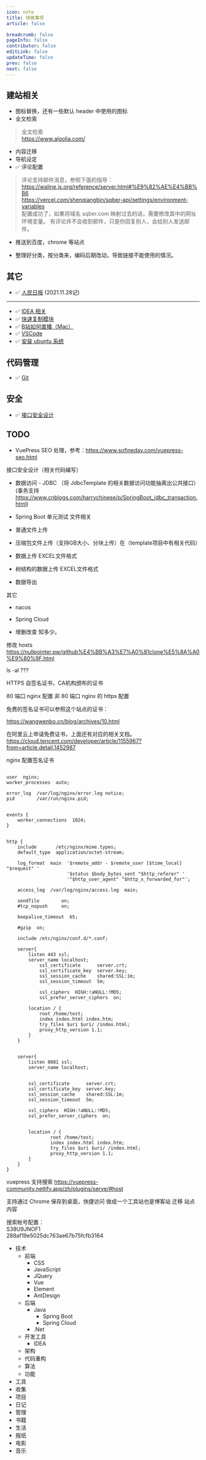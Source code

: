 ```yaml
---
icon: note
title: 待做事项
article: false

breadcrumb: false
pageInfo: false
contributor: false
editLink: false
updateTime: false
prev: false
next: false
---
```


## 建站相关

- 图标替换，还有一些默认 header 中使用的图标
- 全文检索

> 全文检索  
https://www.algolia.com/

- 内容迁移
- 导航设定
-  ✅ 评论配置

> 评论支持邮件消息，参照下面的指导：  
https://waline.js.org/reference/server.html#%E9%82%AE%E4%BB%B6  
https://vercel.com/shenqiangbin/sqber-api/settings/environment-variables  
配置成功了，如果将域名 sqber.com 映射过去的话，需要修改其中的网址环境变量。
有评论并不会收到邮件，只是你回复别人，会给别人发送邮件。

- 推送到百度，chrome 等站点

- 整理好分类，按分类来，编码后期改动，导致链接不能使用的情况。

## 其它

- ✅ [人民日报](/life/paper-rmrb.html) (2021.11.28记)

------

- ✅  [IDEA 相关](/java/idea.html)
- ✅  [快速复制模块](java/create-project.html#复制模块)
- ✅  [B站如何直播（Mac）](life/livevideo)
- ✅  [VSCode](soft/vscode)
- ✅  [安装 ubuntu 系统](linux/ubuntu)

## 代码管理

- ✅  [Git](linux/git)

## 安全

- ✅  [接口安全设计](java/interface.html)

## TODO

- VuePress SEO 处理，参考：https://www.sofineday.com/vuepress-seo.html


接口安全设计（相关代码编写）

- 数据访问 - JDBC （将 JdbcTemplate 的相关数据访问功能抽离出公共接口）(事务支持 https://www.cnblogs.com/harrychinese/p/SpringBoot_jdbc_transaction.html)

- Spring Boot 单元测试
文件相关

- 普通文件上传
- 压缩包文件上传（支持GB大小、分块上传）在（template项目中有相关代码）
- 数据上传 EXCEL文件格式
- 树结构的数据上传 EXCEL文件格式
- 数据导出

其它

- nacos
- Spring Cloud

- 增删改查 知多少。



修改 hosts
https://nullpointer.pw/github%E4%BB%A3%E7%A0%81clone%E5%8A%A0%E9%80%9F.html

ls -al ???

HTTPS
自签名证书，CA机构颁布的证书

80 端口 nginx 配置
非 80 端口 nginx 的 https 配置

免费的签名证书可以参照这个站点的证书：

https://wangwenbo.cn/blog/archives/10.html

在阿里云上申请免费证书，上面还有对应的相关文档。
https://cloud.tencent.com/developer/article/1155967?from=article.detail.1452987

nginx 配置签名证书

```nginx

user  nginx;
worker_processes  auto;

error_log  /var/log/nginx/error.log notice;
pid        /var/run/nginx.pid;


events {
    worker_connections  1024;
}


http {
    include       /etc/nginx/mime.types;
    default_type  application/octet-stream;

    log_format  main  '$remote_addr - $remote_user [$time_local] "$request" '
                      '$status $body_bytes_sent "$http_referer" '
                      '"$http_user_agent" "$http_x_forwarded_for"';

    access_log  /var/log/nginx/access.log  main;

    sendfile        on;
    #tcp_nopush     on;

    keepalive_timeout  65;

    #gzip  on;

    include /etc/nginx/conf.d/*.conf;

    server{
    	listen 443 ssl;
    	server_name localhost;
            ssl_certificate      server.crt;
            ssl_certificate_key  server.key;
            ssl_session_cache    shared:SSL:1m;
            ssl_session_timeout  5m;

            ssl_ciphers  HIGH:!aNULL:!MD5;
            ssl_prefer_server_ciphers  on;

    	location / {
    		root /home/test;
    		index index.html index.htm;
    		try_files $uri $uri/ /index.html;
    		proxy_http_version 1.1;
    	}
    }


    server{
        listen 8081 ssl;
        server_name localhost;


        ssl_certificate      server.crt;
        ssl_certificate_key  server.key;
        ssl_session_cache    shared:SSL:1m;
        ssl_session_timeout  5m;

        ssl_ciphers  HIGH:!aNULL:!MD5;
        ssl_prefer_server_ciphers  on;


        location / {
                root /home/test;
                index index.html index.htm;
                try_files $uri $uri/ /index.html;
                proxy_http_version 1.1;
        }
    }
}

```

vuepress 支持搜索
https://vuepress-community.netlify.app/zh/plugins/serve/#host

支持通过 Chrome 保存到桌面，快捷访问
做成一个工具站也是博客站
迁移 站点内容

搜索帐号配置：  
S38U9JNOF1  
288af19e5025dc763ae67b75fcfb3164  

- 技术
    - 前端
        - CSS
        - JavaScript
        - JQuery
        - Vue
        - Element
        - AntDesign
    - 后端
        - Java
            - Spring Boot
            - Spring Cloud
        - .Net
    - 开发工具
        - IDEA
    - 架构
    - 代码重构
    - 算法
    - 功能
- 工具
- 收集
- 项目
- 日记
- 管理
- 书籍
- 生活
- 报纸
- 电影
- 音乐

